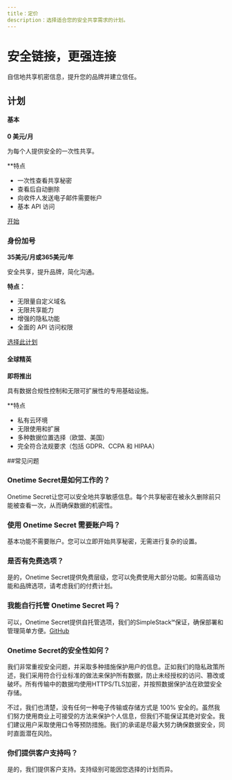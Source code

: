 ```yaml
---
title：定价
description：选择适合您的安全共享需求的计划。
---
```


# 安全链接，更强连接

自信地共享机密信息，提升您的品牌并建立信任。

## 计划

#### 基本

**0 美元/月**

为每个人提供安全的一次性共享。

**特点
- 一次性查看共享秘密
- 查看后自动删除
- 向收件人发送电子邮件需要帐户
- 基本 API 访问

[开始](https://onetimesecret.com/plans/basic)

### 身份加号

**35美元/月或365美元/年**

安全共享，提升品牌，简化沟通。

**特点：**
- 无限量自定义域名
- 无限共享能力
- 增强的隐私功能
- 全面的 API 访问权限

[选择此计划](https://onetimesecret.com/plans/identity)

#### 全球精英

**即将推出**

具有数据合规性控制和无限可扩展性的专用基础设施。

**特点
- 私有云环境
- 无限使用和扩展
- 多种数据位置选择（欧盟、美国）
- 完全符合法规要求（包括 GDPR、CCPA 和 HIPAA）

##常见问题

### Onetime Secret是如何工作的？
Onetime Secret让您可以安全地共享敏感信息。每个共享秘密在被永久删除前只能被查看一次，从而确保数据的机密性。

### 使用 Onetime Secret 需要账户吗？
基本功能不需要账户。您可以立即开始共享秘密，无需进行复杂的设置。

### 是否有免费选项？
是的，Onetime Secret提供免费层级，您可以免费使用大部分功能。如需高级功能和品牌选项，请考虑我们的付费计划。

### 我能自行托管 Onetime Secret 吗？
可以，Onetime Secret提供自托管选项，我们的SimpleStack℠保证，确保部署和管理简单方便。[GitHub](https://github.com/onetimesecret/onetimesecret)

### Onetime Secret的安全性如何？
我们非常重视安全问题，并采取多种措施保护用户的信息。正如我们的隐私政策所述，我们采用符合行业标准的做法来保护所有数据，防止未经授权的访问、篡改或破坏。所有传输中的数据均使用HTTPS/TLS加密，并按照数据保护法在欧盟安全存储。

不过，我们也清楚，没有任何一种电子传输或存储方式是 100% 安全的。虽然我们努力使用商业上可接受的方法来保护个人信息，但我们不能保证其绝对安全。我们建议用户采取使用口令等预防措施。我们的承诺是尽最大努力确保数据安全，同时直面潜在风险。

### 你们提供客户支持吗？
是的，我们提供客户支持。支持级别可能因您选择的计划而异。
